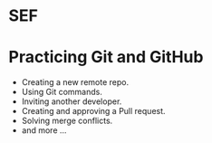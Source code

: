 # SEF

# Practicing Git and GitHub
- Creating a new remote repo.
- Using Git commands.
- Inviting another developer.
- Creating and approving a Pull request.
- Solving merge conflicts.
- and more ...
